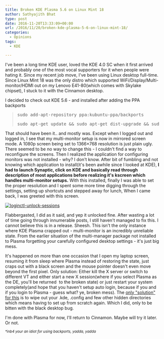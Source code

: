 ```yaml
---
title: Broken KDE Plasma 5.6 on Linux Mint 18
author: Sathyajith Bhat
type: post
date: 2016-11-20T13:33:09+00:00
url: /2016/11/20/broken-kde-plasma-5-6-on-linux-mint-18/
categories:
  - Opinions
tags:
  - KDE

---
```

I've been a long time KDE user, loved the KDE 4.0 SC when it first arrived and probably one of the most vocal supporters for it when people were hating it. Since my recent job move, I've been using Linux desktop full-time. Since Linux Mint 18 was the only distro which supported WiFi/Display/Multi-monitor/HDMI out on my Lenovo E41-80(which comes with Skylake chipset), I stuck to it with the Cinnamon desktop.

I decided to check out KDE 5.6 - and installed after adding the PPA backports

> <pre>sudo add-apt-repository ppa:kubuntu-ppa/backports</pre>
> 
> <pre>sudo apt-get update && sudo apt-get dist-upgrade && sudo apt-get install kubuntu-desktop</pre>

That should have been it.. and mostly was. Except when I logged out and logged in, I see that my multi-monitor setup is now in mirrored screen mode. A 1080p screen being set to 1366&#215;768 resolution is just plain ugly. There seemed to be no way to change this - I couldn't find a way to reconfigure the screens. Then I realized the application for configuring monitors was not installed - why? I don't know. After bit of fumbling and not knowing which application to install(it's been awhile since I looked at KDE), **I had to launch Synaptic, click on KDE and basically read through description of most applications before realizing it's kscreen which handles multi-monitor setups.** With this installed, finally I was able to set the proper resolution and I spent some more time digging through the settings, setting up shortcuts and stepped away for lunch, When I came back, I was greeted with this screen.

[<img class="aligncenter size-full wp-image-1476" src="https://i.sathyabh.at/ss/2016/10/loginctl-unlock-sessions.jpg" alt="loginctl-unlock-sessions"   />][1]

Flabbergasted, I did as it said, and yep it unlocked fine. After wasting a lot of time going through innumerable posts, I still haven't managed to fix this. I cannot believe this is in a release. Sheesh. This isn't the only instance where KDE Plasma crapped out - multi-monitor is an incredibly unreliable state. From the earlier situation of the multi-manager package not installed to Plasma forgetting your carefully configured desktop settings - it's just big mess.

It's happened on more than one occasion that I open my laptop screen, resuming it from sleep where Plasma instead of restoring the state, just craps out with a black screen and the mouse pointer doesn't even move beyond the first pixel. Only solution: Either kill the X server or switch to different VT and either start a new X session(where if you select Plasma as the DE, you'll be returned  to the broken state) or just restart your system completely(and hope that you haven't setup auto login, because if you and if you login to Plasma - guess what? ye, broken mess). The <a href="https://askubuntu.com/questions/614447/black-screen-after-login-kubuntu-15-04" target="_blank">only "solution" for this</a> is to wipe out your .kde, .config and few other hidden directories which means having to set up from scratch again. Which I did, only to be bitten with the black desktop bug.

I'm done with Plasma for now, I'll return to Cinnamon. Maybe will try it later. Or not.

_<sup>*inb4 your an idiot for using backports, yadda, yadda</sup>_

&nbsp;

 [1]: https://i.sathyabh.at/ss/2016/10/loginctl-unlock-sessions.jpg
